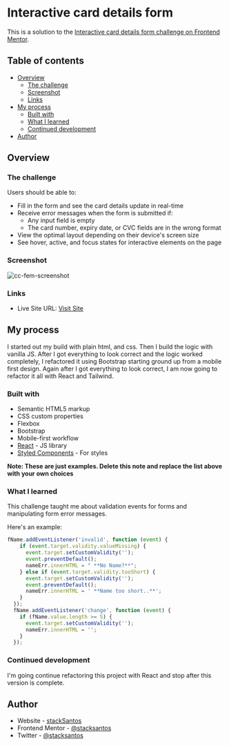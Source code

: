 # Interactive card details form

This is a solution to the [Interactive card details form challenge on Frontend Mentor](https://www.frontendmentor.io/challenges/interactive-card-details-form-XpS8cKZDWw).

## Table of contents

- [Overview](#overview)
  - [The challenge](#the-challenge)
  - [Screenshot](#screenshot)
  - [Links](#links)
- [My process](#my-process)
  - [Built with](#built-with)
  - [What I learned](#what-i-learned)
  - [Continued development](#continued-development)
- [Author](#author)


## Overview

### The challenge

Users should be able to:

- Fill in the form and see the card details update in real-time
- Receive error messages when the form is submitted if:
  - Any input field is empty
  - The card number, expiry date, or CVC fields are in the wrong format
- View the optimal layout depending on their device's screen size
- See hover, active, and focus states for interactive elements on the page

### Screenshot

![cc-fem-screenshot](https://user-images.githubusercontent.com/100369086/187326222-ed645a5e-321d-447c-8de6-aa09c7763ca2.png)

### Links

- Live Site URL: [Visit Site](https://stacksantos.github.io/interactive-cc-fem/)

## My process

I started out my build with plain html, and css.  Then I build the logic with vanilla JS.  After I got everything to look correct and the logic worked completely, I refactored it using Bootstrap starting ground up from a mobile first design.  Again after I got everything to look correct, I am now going to refactor it all with React and Tailwind.

### Built with

- Semantic HTML5 markup
- CSS custom properties
- Flexbox
- Bootstrap
- Mobile-first workflow
- [React](https://reactjs.org/) - JS library
- [Styled Components](https://styled-components.com/) - For styles

**Note: These are just examples. Delete this note and replace the list above with your own choices**

### What I learned

This challenge taught me about validation events for forms and manipulating form error messages.

Here's an example:

```javascript
fName.addEventListener('invalid', function (event) {
    if (event.target.validity.valueMissing) {
      event.target.setCustomValidity('');
      event.preventDefault();
      nameErr.innerHTML = " **No Name?**";
    } else if (event.target.validity.tooShort) {
      event.target.setCustomValidity('');
      event.preventDefault();
      nameErr.innerHTML = ' **Name too short..**';
    }
  });
  fName.addEventListener('change', function (event) {
    if (fName.value.length >= 5) {
      event.target.setCustomValidity('');
      nameErr.innerHTML = '';
    }
  });
```

### Continued development

I'm going continue refactoring this project with React and stop after this version is complete.


## Author

- Website - [stackSantos](https://www.stacksantos.dev)
- Frontend Mentor - [@stacksantos](https://www.frontendmentor.io/profile/stacksantos)
- Twitter - [@stacksantos](https://www.twitter.com/stacksantos)

